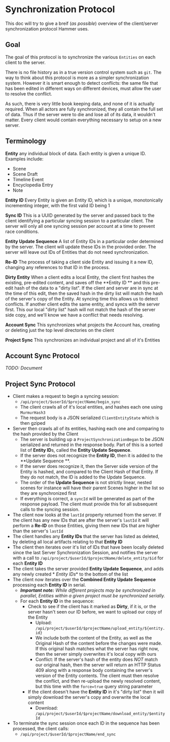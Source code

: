 # Synchronization Protocol

This doc will try to give a breif (_as possible_) overview of the client/server synchronization
protocol Hammer
uses.

## Goal

The goal of this protocol is to synchronize the various `Entities` on each client to the server.

There is no file history as in a true version control system such as `git`. The way to think about
this protocol is more as a simpler synchronization system. However it is smart enough to detect
conflicts: the same file that has been edited in different ways on different devices, must allow the
user to resolve the conflict.

As such, there is very little book keeping data, and none of it is actually required. When all
actors are fully synchronized, they all contain the full set of data. Thus if the server were to die
and lose all of its data, it wouldn't matter. Every client would contain everything necessary to
setup on a new server.

## Terminology

**Entity** any individual block of data. Each entity is given a unique ID. Examples include:

- Scene
- Scene Draft
- Timeline Event
- Encyclopedia Entry
- Note

**Entity ID** Every Entity is given an Entity ID, which is a unique, monotonically incrementing
integer, with the first valid ID being 1

**Sync ID** This is a UUID generated by the server and passed back to the client identifying a
particular syncing session to a particular client. The server will only all one syncing session per
account at a time to prevent race conditions.

**Entity Update Sequence** A list of Entity IDs in a particular order determined by the server.
The client will update these IDs in the provided order. The server will leave out IDs of Entities
that do not need synchronization.

**Re-ID** The process of taking a client side Entity and issuing it a new ID, changing any
references to that ID in the process.

**Dirty Entity** When a client edits a local Entity, the client first hashes the existing,
pre-edited content, and saves off the **Entity ID ** and this pre-edit hash of the data to a "dirty
list". If the client and server are in sync
at the time of this edit, then the saved hash in the dirty list will match the hash of the server's
copy of the Entity.
At syncing time this allows us to detect conflicts. If another client edits the same entity, and
syncs with the server
first. This our local "dirty list" hash will not match the hash of the server side copy, and we'll
know we have a
conflict that needs resolving.

**Account Sync** This synchronizes what projects the Account has, creating or deleting just the top
level directories on the client

**Project Sync** This synchronizes an individual project and all of it's Entities

## Account Sync Protocol

_TODO: Document_

## Project Sync Protocol

- Client makes a request to begin a syncing session:
	- `/api/project/$userId/$projectName/begin_sync`
	- The client crawls all of it's local entities, and hashes each one using `MurmurHash3`
	- The request body is a JSON serialized `ClientEntityState` which is then gziped
- Server then crawls all of its entities, hashing each one and comparing to the hash provided by the
  Client
	- The server is building up a `ProjectSynchronizationBegan` to be JSON serialized and returned
	  in the response body. Part of this is a sorted list of **Entity ID**s, called the **Entity
	  Update Sequence**.
	- If the server does not recognize the **Entity ID**, then it is added to the **Update Sequence
	  **.
	- If the server does recognize it, then the Server side version of the Entity is hashed, and
	  compared to the Client Hash of that Entity. If they do not match, the ID is added to the
	  Update Sequence.
	- The order of the **Update Sequence** is not strictly linear, nested scenes for instance will
	  have their parent Scenes higher in the list so they are synchronized first
	- If everything is correct, a `syncId` will be generated as part of the response payload. The
	  client must provide this for all subsequent calls to the syncing session.
- The client now looks at the `lastId` property returned from the server. If the client has any new
  IDs that are after the server's `lastId` it will perform a **Re-ID** on those Entities, giving
  them new IDs that are higher than the server's `lastId`
- The client handles any **Entity IDs** that the server has listed as deleted, by deleting all local
  artifacts relating to that **Entity ID**
- The client then iterates over it's list of IDs that have been locally deleted since the last
  Server Synchronization Session, and notifies the server with a call
  to `/api/project/$userId/$projectName/delete_entity/$id` for each **Entity ID**
- The client takes the server provided **Entity Update Sequence**, and adds any newly created *
  *Entity IDs** to the bottom of the list
- The client now iterates over the **Combined Entity Update Sequence** processing each **Entity ID**
  in serial.
	- _**Important note:** While different projects may be synchronized in parallel, Entities within
	  a given project must be synchronized serially._
	- For each **Entity ID** in the sequence:
		- Check to see if the client has it marked as **Dirty**, if it is, or the server hasn't seen
		  our ID before, we want to upload our copy of the Entity
			- Upload: `/api/project/$userId/$projectName/upload_entity/${entity.id}`
			- We include both the content of the Entity, as well as the Original Hash of the content
			  before the changes were made. If this original hash matches what the server has right
			  now, then the server simply overwrites it's local copy with ours
			- Conflict: If the server's hash of the entity does _NOT_ match our original hash, then
			  the server will return an HTTP Status 409 along with a response body containing the
			  server's version of the Entity contents. The client must then resolve the conflict,
			  and then re-upload the newly resolved content, but this time with the `force=true`
			  query string parameter
		- If the client doesn't have the **Entity ID** in it's "dirty list" then it will simply
		  download the server's copy and overwrite the local content
			- Download: `/api/project/$userId/$projectName/download_entity/$entityId`
- To terminate the sync session once each ID in the sequence has been processed, the client calls:
	- `/api/project/$userId/$projectName/end_sync`

